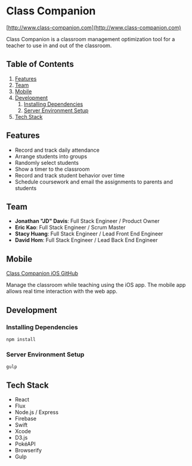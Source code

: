 # Class Companion
 [http://www.class-companion.com](http://www.class-companion.com)

Class Companion is a classroom management optimization tool for a teacher to use in and out of the classroom.

## Table of Contents

1. [Features](#features)
1. [Team](#team)
1. [Mobile](#mobile)
1. [Development](#development)
    1. [Installing Dependencies](#installing-dependencies)
    1. [Server Environment Setup](#server-environment-setup)
1. [Tech Stack](#tech-stack)


## Features
 - Record and track daily attendance
 - Arrange students into groups
 - Randomly select students
 - Show a timer to the classroom
 - Record and track student behavior over time
 - Schedule coursework and email the assignments to parents and students
 

## Team

  - __Jonathan "JD" Davis__: Full Stack Engineer / Product Owner 
  - __Eric Kao__: Full Stack Engineer / Scrum Master
  - __Stacy Huang__: Full Stack Engineer / Lead Front End Engineer
  - __David Hom__: Full Stack Engineer / Lead Back End Engineer

## Mobile
[Class Companion iOS GitHub](https://github.com/MysticalCabbage/class-companion-mobile)

Manage the classroom while teaching using the iOS app. The mobile app allows real time interaction with the web app.

## Development

### Installing Dependencies

```
npm install
```

### Server Environment Setup

```
gulp
```

## Tech Stack
 - React
 - Flux
 - Node.js / Express
 - Firebase
 - Swift
 - Xcode
 - D3.js
 - PokéAPI
 - Browserify
 - Gulp


